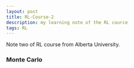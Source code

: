 ```yaml
---
layout: post
title: RL-Course-2
description: my learning note of the RL cource
tags: RL
---
```


Note two of RL course from Alberta University.

### Monte Carlo

